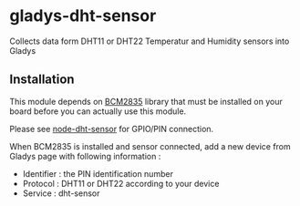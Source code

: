 # gladys-dht-sensor
Collects data form DHT11 or DHT22 Temperatur and Humidity sensors into Gladys

## Installation
This module depends on [BCM2835](http://www.airspayce.com/mikem/bcm2835/) library that must be installed on your board before you can actually use this module.

Please see [node-dht-sensor](https://www.npmjs.com/package/node-dht-sensor) for GPIO/PIN connection.

When BCM2835 is installed and sensor connected, add a new device from Gladys page with following information :
 * Identifier : the PIN identification number
 * Protocol : DHT11 or DHT22 according to your device
 * Service : dht-sensor